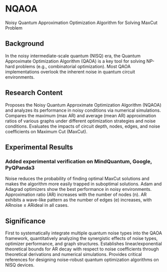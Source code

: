 # NQAOA
Noisy Quantum Approximation Optimization Algorithm for Solving MaxCut Problem

## Background
In the noisy intermediate-scale quantum (NISQ) era, the Quantum Approximate Optimization Algorithm (QAOA) is a key tool for solving NP-hard problems (e.g., combinatorial optimization).
Most QAOA implementations overlook the inherent noise in quantum circuit environments.
## Research Content
Proposes the Noisy Quantum Approximate Optimization Algorithm (NQAOA) and analyzes its performance in noisy conditions via numerical simulations.
Compares the maximum (max AR) and average (mean AR) approximation ratios of various graphs under different optimization strategies and noise conditions.
Evaluates the impacts of circuit depth, nodes, edges, and noise coefficients on Maximum Cut (MaxCut).
## Experimental Results
### Added experimental verification on MindQuantum, Google, PyQPanda3
Noise reduces the probability of finding optimal MaxCut solutions and makes the algorithm more easily trapped in suboptimal solutions.
Adam and Adagrad optimizers show the best performance in noisy environments.
Approximation ratio (AR) increases with the number of nodes (n).
AR exhibits a wave-like pattern as the number of edges (e) increases, with ARnoise ≤ ARideal in all cases.
## Significance
First to systematically integrate multiple quantum noise types into the QAOA framework, quantitatively analyzing the synergistic effects of noise types, optimizer performance, and graph structures.
Establishes linear/exponential theoretical bounds for AR decay with respect to noise coefficients through theoretical derivations and numerical simulations.
Provides critical references for designing noise-robust quantum optimization algorithms on NISQ devices.

